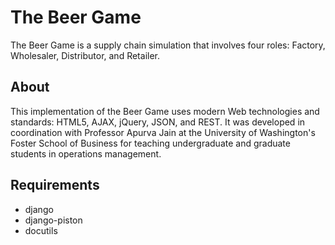 The Beer Game
=============
The Beer Game is a supply chain simulation that involves
four roles: Factory, Wholesaler, Distributor, and Retailer.

About
-----
This implementation of the Beer Game uses modern Web technologies
and standards: HTML5, AJAX, jQuery, JSON, and REST.
It was developed in coordination with Professor Apurva Jain at
the University of Washington's Foster School of Business for teaching
undergraduate and graduate students in operations management.

Requirements
------------
+ django
+ django-piston
+ docutils
